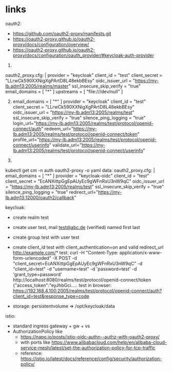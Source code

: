 # links

oauth2:
- https://github.com/oauth2-proxy/manifests.git
- https://oauth2-proxy.github.io/oauth2-proxy/docs/configuration/overview/ 
- https://oauth2-proxy.github.io/oauth2-proxy/docs/configuration/oauth_provider/#keycloak-auth-provider

1.
  oauth2_proxy.cfg: |
    provider = "keycloak"
    client_id = "test"
    client_secret = "LLrwCk590XXNigXgPArtD8L48ekbBEsy"
    oidc_issuer_url = "https://my-lb.adm13:2005/realms/master"
    ssl_insecure_skip_verify = "true"
    email_domains = [ "*" ]
    upstreams = [ "file:///dev/null" ]

2.
    email_domains = [ "*" ]
    provider = "keycloak"
    client_id = "test"
    client_secret = "LLrwCk590XXNigXgPArtD8L48ekbBEsy"
    oidc_issuer_url = "https://my-lb.adm13:2005/realms/test"
    ssl_insecure_skip_verify = "true"
    silence_ping_logging = "true"
    login_url="https://my-lb.adm13:2005/realms/test/protocol/openid-connect/auth"
    redeem_url="https://my-lb.adm13:2005/realms/test/protocol/openid-connect/token"
    profile_url="https://my-lb.adm13:2005/realms/test/protocol/openid-connect/userinfo"
    validate_url="https://my-lb.adm13:2005/realms/test/protocol/openid-connect/userinfo"

3. 
kubectl get cm -n auth oauth2-proxy -o yaml
data:
  oauth2_proxy.cfg: |
    email_domains = [ "*" ]
    provider = "keycloak-oidc"
    client_id = "test"
    client_secret = "EcANXittpGgEpAUyEc9gWFnRxU3nW9qC"
    oidc_issuer_url = "https://my-lb.adm13:2005/realms/test"
    ssl_insecure_skip_verify = "true"
    silence_ping_logging = "true"
    redirect_url="https://my-lb.adm13:12000/oauth2/callback"

keycloak:
- create realm test
- create user test, mail test@abc.de (verified) named first last
- create group test with user test
- create client_id test with client_authentication=on and valid redirect_url http://example.com/*
test: 
curl -H "Content-Type: application/x-www-form-urlencoded" -X POST -d "client_secret=EcANXittpGgEpAUyEc9gWFnRxU3nW9qC" -d "client_id=test" -d "username=test"  -d 'password=test' -d 'grant_type=password'  http://localhost:8080/realms/test/protocol/openid-connect/token
{"access_token":"eyJhbGci.....
test in browser: https://192.168.4.100:2005/realms/test/protocol/openid-connect/auth?client_id=test&response_type=code


- storage: persistentvolume => /opt/keycloak/data


istio: 
  - standard ingress gateway + gw + vs
  - AuthorizationPolicy like
    - https://napo.io/posts/istio-oidc-authn--authz-with-oauth2-proxy/
    - with ports like https://www.alibabacloud.com/help/en/alibaba-cloud-service-mesh/latest/set-the-authorization-policy-for-tcp-traffic
    - reference: https://istio.io/latest/docs/reference/config/security/authorization-policy/
